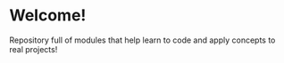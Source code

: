 # Welcome!

Repository full of modules that help learn to code and apply concepts to real projects!

